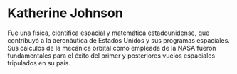 # Katherine Johnson

Fue una física, científica espacial y matemática estadounidense, que contribuyó a la aeronáutica de Estados Unidos y sus programas espaciales. Sus cálculos de la mecánica orbital como empleada de la NASA fueron fundamentales para el éxito del primer y posteriores vuelos espaciales tripulados en su país.
